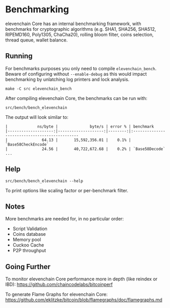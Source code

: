 Benchmarking
============

elevenchain Core has an internal benchmarking framework, with benchmarks
for cryptographic algorithms (e.g. SHA1, SHA256, SHA512, RIPEMD160, Poly1305, ChaCha20), rolling bloom filter, coins selection,
thread queue, wallet balance.

Running
---------------------

For benchmarks purposes you only need to compile `elevenchain_bench`. Beware of configuring without `--enable-debug` as this would impact
benchmarking by unlatching log printers and lock analysis.

    make -C src elevenchain_bench

After compiling elevenchain Core, the benchmarks can be run with:

    src/bench/bench_elevenchain

The output will look similar to:
```
|             ns/byte |              byte/s | error % | benchmark
|--------------------:|--------------------:|--------:|:----------------------------------------------
|               64.13 |       15,592,356.01 |    0.1% | `Base58CheckEncode`
|               24.56 |       40,722,672.68 |    0.2% | `Base58Decode`
...
```

Help
---------------------

    src/bench/bench_elevenchain --help

To print options like scaling factor or per-benchmark filter.

Notes
---------------------
More benchmarks are needed for, in no particular order:
- Script Validation
- Coins database
- Memory pool
- Cuckoo Cache
- P2P throughput

Going Further
--------------------

To monitor elevenchain Core performance more in depth (like reindex or IBD): https://github.com/chaincodelabs/bitcoinperf

To generate Flame Graphs for elevenchain Core: https://github.com/eklitzke/bitcoin/blob/flamegraphs/doc/flamegraphs.md
